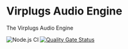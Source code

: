 # Virplugs Audio Engine
The Virplugs Audio Engine

![Node.js CI](https://github.com/Virplugs/audioengine/workflows/Node.js%20CI/badge.svg)
[![Quality Gate Status](https://sonarcloud.io/api/project_badges/measure?project=Virplugs_audioengine&metric=alert_status)](https://sonarcloud.io/dashboard?id=Virplugs_audioengine)
